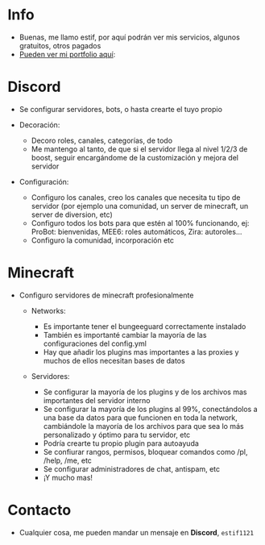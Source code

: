 # Info

- Buenas, me llamo estif, por aquí podrán ver mis servicios, algunos gratuitos, otros pagados
- [Pueden ver mi portfolio aquí](https://github.com/estif1121):

# Discord

- Se configurar servidores, bots, o hasta crearte el tuyo propio

- Decoración:
   - Decoro roles, canales, categorías, de todo
   - Me mantengo al tanto, de que si el servidor llega al nivel 1/2/3 de boost, seguir encargándome de la customización y mejora del servidor

 - Configuración:
   - Configuro los canales, creo los canales que necesita tu tipo de servidor (por ejemplo una comunidad, un server de minecraft, un server de diversion, etc)
   - Configuro todos los bots para que estén al 100% funcionando, ej: ProBot: bienvenidas, MEE6: roles automáticos, Zira: autoroles...
   - Configuro la comunidad, incorporación etc

# Minecraft

- Configuro servidores de minecraft profesionalmente
   - Networks:
      - Es importante tener el bungeeguard correctamente instalado
      - También es importanté cambiar la mayoría de las configuraciones del config.yml
      - Hay que añadir los plugins mas importantes a las proxies y muchos de ellos necesitan bases de datos
        
    - Servidores:
       - Se configurar la mayoría de los plugins y de los archivos mas importantes del servidor interno
       - Se configurar la mayoría de los plugins al 99%, conectándolos a una base da datos para que funcionen en toda la network, cambiándole la mayoría de los archivos para que sea lo más personalizado y óptimo para tu servidor, etc
       - Podría crearte tu propio plugin para autoayuda
       - Se confiurar rangos, permisos, bloquear comandos como /pl, /help, /me, etc
       - Se configurar administradores de chat, antispam, etc
       - ¡Y mucho mas!

# Contacto

- Cualquier cosa, me pueden mandar un mensaje en **Discord**, `estif1121` 
